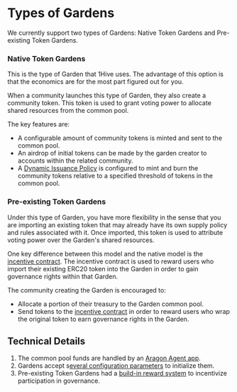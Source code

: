 # Types of Gardens

We currently support two types of Gardens: Native Token Gardens and Pre-existing Token Gardens.

### Native Token Gardens

This is the type of Garden that 1Hive uses. The advantage of this option is that the economics are for the most part figured out for you.

When a community launches this type of Garden, they also create a community token. This token is used to grant voting power to allocate shared resources from the common pool.

The key features are: 

* A configurable amount of community tokens is minted and sent to the common pool.
* An airdrop of initial tokens can be made by the garden creator to accounts within the related community.
* A [Dynamic Issuance Policy](https://forum.1hive.org/t/dynamic-honey-supply-policy-proposal/2224) is configured to mint and burn the community tokens relative to a specified threshold of tokens in the common pool.

### Pre-existing Token Gardens

Under this type of Garden, you have more flexibility in the sense that you are importing an existing token that may already have its own supply policy and rules associated with it. Once imported, this token is used to attribute voting power over the Garden's shared resources. 

One key difference between this model and the native model is the [incentive contract](https://github.com/1Hive/unipool). The incentive contract is used to reward users who import their existing ERC20 token into the Garden in order to gain governance rights within that Garden.

The community creating the Garden is encouraged to:

* Allocate a portion of their treasury to the Garden common pool.
* Send tokens to the [incentive contract](https://github.com/1Hive/unipool) in order to reward users who wrap the original token to earn governance rights in the Garden.

## Technical Details

1. The common pool funds are handled by an [Aragon Agent app](https://aragon.org/agent).
2. Gardens accept s[everal configuration parameters](../developers/apps/) to initialize them.
3. Pre-existing Token Gardens had a [build-in reward system](../garden-creators/byot-garden-wrapping-incentive.md) to incentivize participation in governance.

